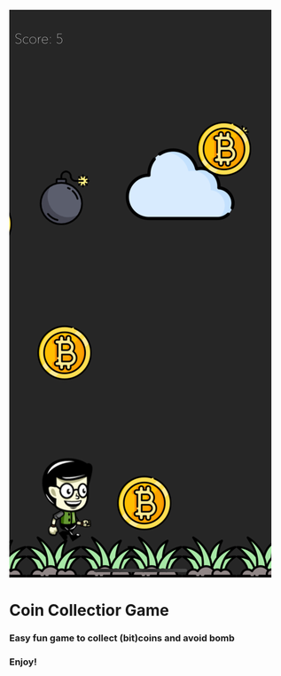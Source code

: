 ![](Images/CoinCollectorImage1.png)


# Coin Collectior Game
### Easy fun game to collect (bit)coins and avoid bomb
### Enjoy!

